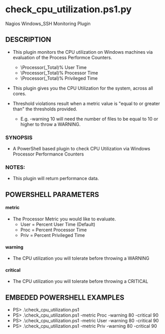 # check_cpu_utilization.ps1.py
Nagios Windows_SSH Monitoring Plugin 

## DESCRIPTION
- This plugin monitors the CPU utilization on Windows machines via evaluation of the Process Performce Counters.
  - \Processor(_Total)\% User Time
  - \Processor(_Total)\% Processor Time
  - \Processor(_Total)\% Privileged Time
      
- This plugin gives you the CPU Utilization for the system, across all cores.
- Threshold violations result when a metric value is "equal to or greater than" the thresholds provided.
  - E.g. -warning 10 will need the number of files to be equal to 10 or higher to throw a WARNING.

### SYNOPSIS
- A PowerShell based plugin to check CPU Utilization via Windows Processor Performance Counters

### NOTES:
- This plugin will return performance data.

## POWERSHELL PARAMETERS
#### metric
- The Processor Metric you would like to evaluate.
  - User = Percent User Time (Default)
  - Proc = Percent Processor Time
  - Priv = Percent Privileged Time 

#### warning
- The CPU utilization you will tolerate before throwing a WARNING

#### critical
- The CPU utilization you will tolerate before throwing a CRITICAL

## EMBEDED POWERSHELL EXAMPLES
- PS> .\check_cpu_utilization.ps1
- PS> .\check_cpu_utilization.ps1 -metric Proc -warning 80 -critical 90
- PS> .\check_cpu_utilization.ps1 -metric User -warning 80 -critical 90
- PS> .\check_cpu_utilization.ps1 -metric Priv -warning 80 -critical 90
